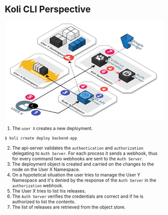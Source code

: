 # Koli CLI Perspective

![](ux-cli-perspective.png)

1) The `user X` creates a new deployment.

```bash
$ koli create deploy backend-app
```

2) The api-server validates the `authentication` and `authorization` delegating to `Auth Server`.
For each process it sends a webhook, thus for every command two webhooks are sent 
to the `Auth Server`.
3) The deployment object is created and carried on the changes to the node on the User X Namespace.
4) On a hypotetical situation the user tries to manage the User Y Namespace and it's denied by the response
of the `Auth Server` in the `authorization` webhook.
5) The User X tries to list his releases.
6) The `Auth Server` verifies the credentials are correct and if he is authorized to list the contents. 
7) The list of releases are retrieved from the object store.